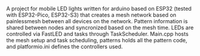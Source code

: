 A project for mobile LED lights written for arduino based on ESP32 (tested with ESP32-Pico, ESP32-S3) that creates a mesh network based on painlessmesh between all devices on the network. Pattern information is shared between nodes and syncronized based on the mesh time. LEDs are controlled via FastLED and tasks through TaskScheduler. Main.cpp hosts the mesh setup and task scheduling, patterns holds all the pattern code, and platformio.ini defines the controllers used.